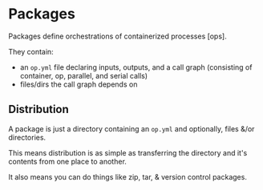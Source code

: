 # Packages

Packages define orchestrations of containerized processes [ops].

They contain:
- an `op.yml` file declaring inputs, outputs, and a call graph
  (consisting of container, op, parallel, and serial calls)
- files/dirs the call graph depends on

## Distribution

A package is just a directory containing an `op.yml` and optionally,
files &/or directories.

This means distribution is as simple as transferring the directory and
it's contents from one place to another.

It also means you can do things like zip, tar, & version control
packages.
